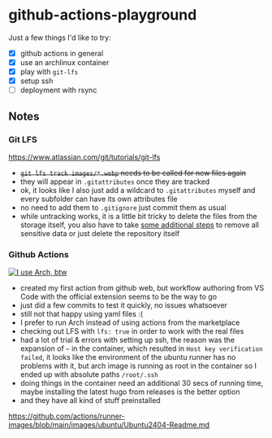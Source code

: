 # github-actions-playground

Just a few things I'd like to try:

- [x] github actions in general
- [x] use an archlinux container
- [x] play with `git-lfs`
- [x] setup ssh
- [ ] deployment with rsync

## Notes

### Git LFS

https://www.atlassian.com/git/tutorials/git-lfs

- ~~`git lfs track images/*.webp` needs to be called for new files again~~
- they will appear in `.gitattributes` once they are tracked
- ok, it looks like I also just add a wildcard to `.gitattributes` myself and every subfolder can have its own attributes file
- no need to add them to `.gitignore` just commit them as usual
- while untracking works, it is a little bit tricky to delete the files from the storage itself,
  you also have to take [some additional steps](https://docs.github.com/en/authentication/keeping-your-account-and-data-secure/removing-sensitive-data-from-a-repository)
  to remove all sensitive data or just delete the repository itself

### Github Actions

[![I use Arch, btw](https://github.com/kllmanu/github-actions-playground/actions/workflows/arch.yml/badge.svg)](https://github.com/kllmanu/github-actions-playground/actions/workflows/arch.yml)

- created my first action from github web, but workflow authoring from VS Code with the official extension seems to be the way to go
- just did a few commits to test it quickly, no issues whatsoever
- still not that happy using yaml files :(
- I prefer to run Arch instead of using actions from the marketplace
- checking out LFS with `lfs: true` in order to work with the real files
- had a lot of trial & errors with setting up ssh, the reason was the expansion of `~` in the container, which resulted in `Host key verification failed`, it looks like the environment of the ubuntu runner has no problems with it, but arch image is running as root in the container so I ended up with absolute paths `/root/.ssh`
- doing things in the container need an additional 30 secs of running time, maybe installing the latest hugo from releases is the better option
- and they have all kind of stuff preinstalled

https://github.com/actions/runner-images/blob/main/images/ubuntu/Ubuntu2404-Readme.md
